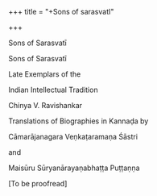 +++
title = "+Sons of sarasvatI"

+++

Sons of Sarasvatī



Sons of Sarasvatī

Late Exemplars of the

Indian Intellectual Tradition

Chinya V. Ravishankar

Translations of Biographies in Kannaḍa by

Cāmarājanagara Veṇkaṭaramaṇa Śāstri

and

Maisūru Sūryanārayaṇabhaṭṭa Puṭṭaṇṇa

[To be proofread]



